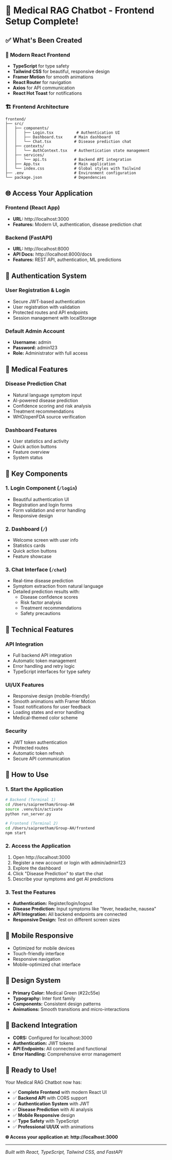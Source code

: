 # 🚀 Medical RAG Chatbot - Frontend Setup Complete!

## ✅ What's Been Created

### 🎨 **Modern React Frontend**
- **TypeScript** for type safety
- **Tailwind CSS** for beautiful, responsive design
- **Framer Motion** for smooth animations
- **React Router** for navigation
- **Axios** for API communication
- **React Hot Toast** for notifications

### 🏗️ **Frontend Architecture**

```
frontend/
├── src/
│   ├── components/
│   │   ├── Login.tsx          # Authentication UI
│   │   ├── Dashboard.tsx     # Main dashboard
│   │   └── Chat.tsx          # Disease prediction chat
│   ├── contexts/
│   │   └── AuthContext.tsx   # Authentication state management
│   ├── services/
│   │   └── api.ts            # Backend API integration
│   ├── App.tsx               # Main application
│   └── index.css             # Global styles with Tailwind
├── .env                      # Environment configuration
└── package.json              # Dependencies
```

## 🌐 **Access Your Application**

### **Frontend (React App)**
- **URL:** http://localhost:3000
- **Features:** Modern UI, authentication, disease prediction chat

### **Backend (FastAPI)**
- **URL:** http://localhost:8000
- **API Docs:** http://localhost:8000/docs
- **Features:** REST API, authentication, ML predictions

## 🔑 **Authentication System**

### **User Registration & Login**
- Secure JWT-based authentication
- User registration with validation
- Protected routes and API endpoints
- Session management with localStorage

### **Default Admin Account**
- **Username:** admin
- **Password:** admin123
- **Role:** Administrator with full access

## 🏥 **Medical Features**

### **Disease Prediction Chat**
- Natural language symptom input
- AI-powered disease prediction
- Confidence scoring and risk analysis
- Treatment recommendations
- WHO/openFDA source verification

### **Dashboard Features**
- User statistics and activity
- Quick action buttons
- Feature overview
- System status

## 🎯 **Key Components**

### **1. Login Component (`/login`)**
- Beautiful authentication UI
- Registration and login forms
- Form validation and error handling
- Responsive design

### **2. Dashboard (`/`)**
- Welcome screen with user info
- Statistics cards
- Quick action buttons
- Feature showcase

### **3. Chat Interface (`/chat`)**
- Real-time disease prediction
- Symptom extraction from natural language
- Detailed prediction results with:
  - Disease confidence scores
  - Risk factor analysis
  - Treatment recommendations
  - Safety precautions

## 🔧 **Technical Features**

### **API Integration**
- Full backend API integration
- Automatic token management
- Error handling and retry logic
- TypeScript interfaces for type safety

### **UI/UX Features**
- Responsive design (mobile-friendly)
- Smooth animations with Framer Motion
- Toast notifications for user feedback
- Loading states and error handling
- Medical-themed color scheme

### **Security**
- JWT token authentication
- Protected routes
- Automatic token refresh
- Secure API communication

## 🚀 **How to Use**

### **1. Start the Application**
```bash
# Backend (Terminal 1)
cd /Users/saipreetham/Group-AH
source .venv/bin/activate
python run_server.py

# Frontend (Terminal 2)
cd /Users/saipreetham/Group-AH/frontend
npm start
```

### **2. Access the Application**
1. Open http://localhost:3000
2. Register a new account or login with admin/admin123
3. Explore the dashboard
4. Click "Disease Prediction" to start the chat
5. Describe your symptoms and get AI predictions

### **3. Test the Features**
- **Authentication:** Register/login/logout
- **Disease Prediction:** Input symptoms like "fever, headache, nausea"
- **API Integration:** All backend endpoints are connected
- **Responsive Design:** Test on different screen sizes

## 📱 **Mobile Responsive**
- Optimized for mobile devices
- Touch-friendly interface
- Responsive navigation
- Mobile-optimized chat interface

## 🎨 **Design System**
- **Primary Color:** Medical Green (#22c55e)
- **Typography:** Inter font family
- **Components:** Consistent design patterns
- **Animations:** Smooth transitions and micro-interactions

## 🔗 **Backend Integration**
- **CORS:** Configured for localhost:3000
- **Authentication:** JWT tokens
- **API Endpoints:** All connected and functional
- **Error Handling:** Comprehensive error management

## 🎯 **Ready to Use!**

Your Medical RAG Chatbot now has:
- ✅ **Complete Frontend** with modern React UI
- ✅ **Backend API** with CORS support
- ✅ **Authentication System** with JWT
- ✅ **Disease Prediction** with AI analysis
- ✅ **Mobile Responsive** design
- ✅ **Type Safety** with TypeScript
- ✅ **Professional UI/UX** with animations

**🌐 Access your application at: http://localhost:3000**

---

*Built with React, TypeScript, Tailwind CSS, and FastAPI*
